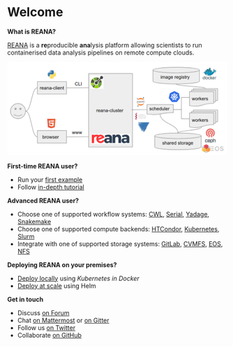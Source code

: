 # Welcome

**What is REANA?**

[REANA](http://www.reana.io) is a **re**producible **ana**lysis platform allowing scientists to run containerised data analysis pipelines on remote compute clouds.

![reana-platform-diagram](images/reana-platform-20181202.png)

**First-time REANA user?**

- Run your [first example](getting-started/first-example)
- Follow [in-depth tutorial](getting-started/tutorial)

**Advanced REANA user?**

- Choose one of supported workflow systems: [CWL](running-workflows/supported-systems/cwl), [Serial](running-workflows/supported-systems/serial), [Yadage](running-workflows/supported-systems/yadage), [Snakemake](running-workflows/supported-systems/snakemake)
- Choose one of supported compute backends: [HTCondor](advanced-usage/compute-backends/htcondor), [Kubernetes](advanced-usage/compute-backends/kubernetes), [Slurm](advanced-usage/compute-backends/slurm)
- Integrate with one of supported storage systems: [GitLab](advanced-usage/code-repositories/gitlab), [CVMFS](advanced-usage/code-repositories/cvmfs), [EOS](advanced-usage/storage-backends/eos), [NFS](advanced-usage/storage-backends/nfs/)

**Deploying REANA on your premises?**

- [Deploy locally](administration/deployment/deploying-locally) using _Kubernetes in Docker_
- [Deploy at scale](administration/deployment/deploying-at-scale) using Helm

**Get in touch**

- Discuss [on Forum](https://forum.reana.io/)
- Chat [on Mattermost](https://mattermost.web.cern.ch/it-dep/channels/reana) or [on Gitter](https://gitter.im/reanahub/reana)
- Follow us [on Twitter](https://twitter.com/reanahub)
- Collaborate [on GitHub](https://github.com/reanahub)
